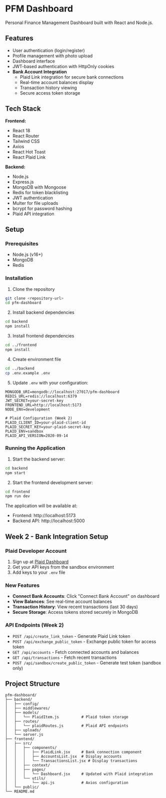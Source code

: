 # PFM Dashboard

Personal Finance Management Dashboard built with React and Node.js.

## Features

- User authentication (login/register)
- Profile management with photo upload
- Dashboard interface
- JWT-based authentication with HttpOnly cookies
- **Bank Account Integration**
  - Plaid Link integration for secure bank connections
  - Real-time account balances display
  - Transaction history viewing
  - Secure access token storage

## Tech Stack

**Frontend:**
- React 18
- React Router
- Tailwind CSS
- Axios
- React Hot Toast
- React Plaid Link

**Backend:**
- Node.js
- Express.js
- MongoDB with Mongoose
- Redis for token blacklisting
- JWT authentication
- Multer for file uploads
- bcrypt for password hashing
- Plaid API integration

## Setup

### Prerequisites
- Node.js (v16+)
- MongoDB
- Redis

### Installation

1. Clone the repository
```bash
git clone <repository-url>
cd pfm-dashboard
```

2. Install backend dependencies
```bash
cd backend
npm install
```

3. Install frontend dependencies
```bash
cd ../frontend
npm install
```

4. Create environment file
```bash
cd ../backend
cp .env.example .env
```

5. Update `.env` with your configuration:
```
MONGODB_URI=mongodb://localhost:27017/pfm-dashboard
REDIS_URL=redis://localhost:6379
JWT_SECRET=your-secret-key
FRONTEND_URL=http://localhost:5173
NODE_ENV=development

# Plaid Configuration (Week 2)
PLAID_CLIENT_ID=your-plaid-client-id
PLAID_SECRET_KEY=your-plaid-secret-key
PLAID_ENV=sandbox
PLAID_API_VERSION=2020-09-14
```

### Running the Application

1. Start the backend server:
```bash
cd backend
npm start
```

2. Start the frontend development server:
```bash
cd frontend
npm run dev
```

The application will be available at:
- Frontend: http://localhost:5173
- Backend API: http://localhost:5000

## Week 2 - Bank Integration Setup

### Plaid Developer Account
1. Sign up at [Plaid Dashboard](https://dashboard.plaid.com/)
2. Get your API keys from the sandbox environment
3. Add keys to your `.env` file

### New Features
- **Connect Bank Accounts**: Click "Connect Bank Account" on dashboard
- **View Balances**: See real-time account balances
- **Transaction History**: View recent transactions (last 30 days)
- **Secure Storage**: Access tokens stored securely in MongoDB

### API Endpoints (Week 2)
- `POST /api/create_link_token` - Generate Plaid Link token
- `POST /api/exchange_public_token` - Exchange public token for access token
- `GET /api/accounts` - Fetch connected accounts and balances
- `GET /api/transactions` - Fetch recent transactions
- `POST /api/sandbox/create_public_token` - Generate test token (sandbox only)

## Project Structure

```
pfm-dashboard/
├── backend/
│   ├── config/
│   ├── middlewares/
│   ├── models/
│   │   └── PlaidItem.js          # Plaid token storage
│   ├── routes/
│   │   └── plaidRoutes.js        # Plaid API endpoints
│   ├── uploads/
│   └── server.js
├── frontend/
│   ├── src/
│   │   ├── components/
│   │   │   ├── PlaidLink.jsx     # Bank connection component
│   │   │   ├── AccountsList.jsx  # Display accounts
│   │   │   └── TransactionsList.jsx # Display transactions
│   │   ├── context/
│   │   ├── pages/
│   │   │   └── Dashboard.jsx     # Updated with Plaid integration
│   │   └── utils/
│   │       └── api.js            # Axios configuration
│   └── public/
└── README.md
```